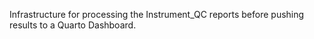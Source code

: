 Infrastructure for processing the Instrument_QC reports before pushing results to a Quarto Dashboard. 
